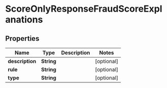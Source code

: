 
# ScoreOnlyResponseFraudScoreExplanations

## Properties
Name | Type | Description | Notes
------------ | ------------- | ------------- | -------------
**description** | **String** |  |  [optional]
**rule** | **String** |  |  [optional]
**type** | **String** |  |  [optional]



